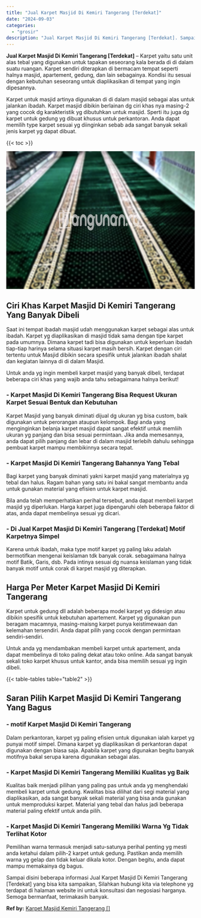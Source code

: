 ```yaml
---
title: "Jual Karpet Masjid Di Kemiri Tangerang [Terdekat]"
date: "2024-09-03"
categories: 
  - "grosir"
description: "Jual Karpet Masjid Di Kemiri Tangerang [Terdekat]. Sampai disini beberapa informasi Jual Karpet Masjid Di Kemiri Tangerang [Terdekat] yang bisa kita sampai..."
---
```


**Jual Karpet Masjid Di Kemiri Tangerang \[Terdekat\]** – Karpet yaitu satu unit alas tebal yang digunakan untuk tapakan seseorang kala berada di di dalam suatu ruangan. Karpet sendiri diterapkan di bermacam tempat seperti halnya masjid, apartement, gedung, dan lain sebagainya. Kondisi itu sesuai dengan kebutuhan seseorang untuk diaplikasikan di tempat yang ingin dipesannya.

Karpet untuk masjid artinya digunakan di di dalam masjid sebagai alas untuk jalankan ibadah. Karpet masjid dibikin berlainan dg ciri khas nya masing-2 yang cocok dg karakteristik yg dibutuhkan untuk masjid. Sperti itu juga dg karpet untuk gedung yg dibuat khusus untuk perkantoran. Anda dapat memilih type karpet sesuai yg diinginkan sebab ada sangat banyak sekali jenis karpet yg dapat dibuat.

{{< toc >}}

![Jual Karpet Masjid Di Kemiri Tangerang [Terdekat]](/images/grosir-karpet-murah-54.png)

## Ciri Khas Karpet Masjid Di Kemiri Tangerang Yang Banyak Dibeli

Saat ini tempat ibadah masjid udah menggunakan karpet sebagai alas untuk ibadah. Karpet yg diaplikasikan di masjid tidak sama dengan tipe karpet pada umumnya. Dimana karpet tadi bisa digunakan untuk keperluan ibadah tiap-tiap harinya selama situasi karpet masih bersih. Karpet dengan ciri tertentu untuk Masjid dibikin secara spesifik untuk jalankan ibadah shalat dan kegiatan lainnya di di dalam Masjid.

Untuk anda yg ingin membeli karpet masjid yang banyak dibeli, terdapat beberapa ciri khas yang wajib anda tahu sebagaimana halnya berikut!

### \- Karpet Masjid Di Kemiri Tangerang Bisa Request Ukuran Karpet Sesuai Bentuk dan Kebutuhan

Karpet Masjid yang banyak diminati dijual dg ukuran yg bisa custom, baik digunakan untuk perorangan ataupun kelompok. Bagi anda yang menginginkan belanja karpet masjid dapat sangat efektif untuk memliih ukuran yg panjang dan bisa sesuai permintaan. Jika anda memesannya, anda dapat pilih panjang dan lebar di dalam masjid terlebih dahulu sehingga pembuat karpet mampu membikinnya secara tepat.

### \- Karpet Masjid Di Kemiri Tangerang Bahannya Yang Tebal

Bagi karpet yang banyak diminati yakni karpet masjid yang materialnya yg tebal dan halus. Ragam bahan yang satu ini bakal sangat membantu anda untuk gunakan material yang efisien untuk karpet masjid.

Bila anda telah memperhatikan perihal tersebut, anda dapat membeli karpet masjid yg diperlukan. Harga karpet juga dipengaruhi oleh beberapa faktor di atas, anda dapat membelinya sesuai yg dicari.

### \- Di Jual Karpet Masjid Di Kemiri Tangerang \[Terdekat\] Motif Karpetnya Simpel

Karena untuk ibadah, maka type motif karpet yg paling laku adalah bermotifkan mengenai keislaman tdk banyak corak. sebagaimana halnya motif Batik, Garis, dsb. Pada intinya sesuai dg nuansa keislaman yang tidak banyak motif untuk corak di karpet masjid yg diterapkan.

## Harga Per Meter Karpet Masjid Di Kemiri Tangerang

Karpet untuk gedung dll adalah beberapa model karpet yg didesign atau dibikin spesifik untuk kebutuhan apartement. Karpet yg digunakan pun beragam macamnya, masing-maisng karpet punya keistimewaan dan kelemahan tersendiri. Anda dapat pilih yang cocok dengan permintaan sendiri-sendiri.

Untuk anda yg mendambakan membeli karpet untuk apartement, anda dapat membelinya di toko paling dekat atau toko online. Ada sangat banyak sekali toko karpet khusus untuk kantor, anda bisa memilih sesuai yg ingin dibeli.

{{< table-tables table="table2" >}}

## Saran Pilih Karpet Masjid Di Kemiri Tangerang Yang Bagus

### \- motif Karpet Masjid Di Kemiri Tangerang

Dalam perkantoran, karpet yg paling efisien untuk digunakan ialah karpet yg punyai motif simpel. Dimana karpet yg diaplikasikan di perkantoran dapat digunakan dengan biasa saja. Apabila karpet yang digunakan begitu banyak motifnya bakal serupa karena digunakan sebagai alas.

### \- Karpet Masjid Di Kemiri Tangerang Memiliki Kualitas yg Baik

Kualitas baik menjadi pilihan yang paling pas untuk anda yg menghendaki membeli karpet untuk gedung. Kwalitas bisa dilihat dari segi material yang diaplikasikan, ada sangat banyak sekali material yang bisa anda gunakan untuk memproduksi karpet. Material yang tebal dan halus jadi beberapa material paling efektif untuk anda pilih.

### \- Karpet Masjid Di Kemiri Tangerang Memiliki Warna Yg Tidak Terlihat Kotor

Pemilihan warna termasuk menjadi satu-satunya perihal penting yg mesti anda ketahui dalam pilih-2 karpet untuk gedung. Pastikan anda memilih warna yg gelap dan tidak keluar dikala kotor. Dengan begitu, anda dapat mampu memakainya dg bagus.

Sampai disini beberapa informasi Jual Karpet Masjid Di Kemiri Tangerang \[Terdekat\] yang bisa kita sampaikan, Silahkan hubungi kita via telephone yg terdapat di halaman website ini untuk konsultasi dan negosiasi harganya. Semoga bermanfaat, terimakasih banyak.

**Ref by:**  [Karpet Masjid Kemiri Tangerang []](https://id.wikipedia.org/wiki/Karpet)
